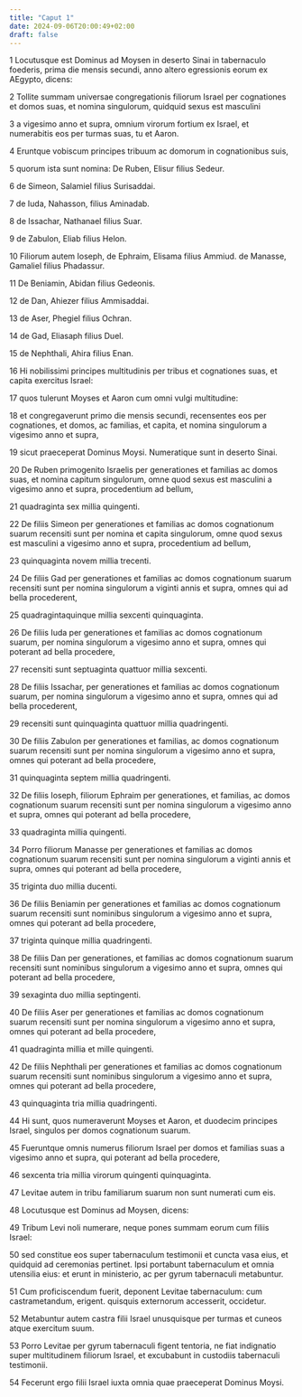 ```yaml
---
title: "Caput 1"
date: 2024-09-06T20:00:49+02:00
draft: false
---
```



1 Locutusque est Dominus ad Moysen in deserto Sinai in tabernaculo foederis, prima die mensis secundi, anno altero egressionis eorum ex AEgypto, dicens:

2 Tollite summam universae congregationis filiorum Israel per cognationes et domos suas, et nomina singulorum, quidquid sexus est masculini

3 a vigesimo anno et supra, omnium virorum fortium ex Israel, et numerabitis eos per turmas suas, tu et Aaron.

4 Eruntque vobiscum principes tribuum ac domorum in cognationibus suis,

5 quorum ista sunt nomina: De Ruben, Elisur filius Sedeur.

6 de Simeon, Salamiel filius Surisaddai.

7 de Iuda, Nahasson, filius Aminadab.

8 de Issachar, Nathanael filius Suar.

9 de Zabulon, Eliab filius Helon.

10 Filiorum autem Ioseph, de Ephraim, Elisama filius Ammiud. de Manasse, Gamaliel filius Phadassur.

11 De Beniamin, Abidan filius Gedeonis.

12 de Dan, Ahiezer filius Ammisaddai.

13 de Aser, Phegiel filius Ochran.

14 de Gad, Eliasaph filius Duel.

15 de Nephthali, Ahira filius Enan.

16 Hi nobilissimi principes multitudinis per tribus et cognationes suas, et capita exercitus Israel:

17 quos tulerunt Moyses et Aaron cum omni vulgi multitudine:

18 et congregaverunt primo die mensis secundi, recensentes eos per cognationes, et domos, ac familias, et capita, et nomina singulorum a vigesimo anno et supra,

19 sicut praeceperat Dominus Moysi. Numeratique sunt in deserto Sinai.

20 De Ruben primogenito Israelis per generationes et familias ac domos suas, et nomina capitum singulorum, omne quod sexus est masculini a vigesimo anno et supra, procedentium ad bellum,

21 quadraginta sex millia quingenti.

22 De filiis Simeon per generationes et familias ac domos cognationum suarum recensiti sunt per nomina et capita singulorum, omne quod sexus est masculini a vigesimo anno et supra, procedentium ad bellum,

23 quinquaginta novem millia trecenti.

24 De filiis Gad per generationes et familias ac domos cognationum suarum recensiti sunt per nomina singulorum a viginti annis et supra, omnes qui ad bella procederent,

25 quadragintaquinque millia sexcenti quinquaginta.

26 De filiis Iuda per generationes et familias ac domos cognationum suarum, per nomina singulorum a vigesimo anno et supra, omnes qui poterant ad bella procedere,

27 recensiti sunt septuaginta quattuor millia sexcenti.

28 De filiis Issachar, per generationes et familias ac domos cognationum suarum, per nomina singulorum a vigesimo anno et supra, omnes qui ad bella procederent,

29 recensiti sunt quinquaginta quattuor millia quadringenti.

30 De filiis Zabulon per generationes et familias, ac domos cognationum suarum recensiti sunt per nomina singulorum a vigesimo anno et supra, omnes qui poterant ad bella procedere,

31 quinquaginta septem millia quadringenti.

32 De filiis Ioseph, filiorum Ephraim per generationes, et familias, ac domos cognationum suarum recensiti sunt per nomina singulorum a vigesimo anno et supra, omnes qui poterant ad bella procedere,

33 quadraginta millia quingenti.

34 Porro filiorum Manasse per generationes et familias ac domos cognationum suarum recensiti sunt per nomina singulorum a viginti annis et supra, omnes qui poterant ad bella procedere,

35 triginta duo millia ducenti.

36 De filiis Beniamin per generationes et familias ac domos cognationum suarum recensiti sunt nominibus singulorum a vigesimo anno et supra, omnes qui poterant ad bella procedere,

37 triginta quinque millia quadringenti.

38 De filiis Dan per generationes, et familias ac domos cognationum suarum recensiti sunt nominibus singulorum a vigesimo anno et supra, omnes qui poterant ad bella procedere,

39 sexaginta duo millia septingenti.

40 De filiis Aser per generationes et familias ac domos cognationum suarum recensiti sunt per nomina singulorum a vigesimo anno et supra, omnes qui poterant ad bella procedere,

41 quadraginta millia et mille quingenti.

42 De filiis Nephthali per generationes et familias ac domos cognationum suarum recensiti sunt nominibus singulorum a vigesimo anno et supra, omnes qui poterant ad bella procedere,

43 quinquaginta tria millia quadringenti.

44 Hi sunt, quos numeraverunt Moyses et Aaron, et duodecim principes Israel, singulos per domos cognationum suarum.

45 Fueruntque omnis numerus filiorum Israel per domos et familias suas a vigesimo anno et supra, qui poterant ad bella procedere,

46 sexcenta tria millia virorum quingenti quinquaginta.

47 Levitae autem in tribu familiarum suarum non sunt numerati cum eis.

48 Locutusque est Dominus ad Moysen, dicens:

49 Tribum Levi noli numerare, neque pones summam eorum cum filiis Israel:

50 sed constitue eos super tabernaculum testimonii et cuncta vasa eius, et quidquid ad ceremonias pertinet. Ipsi portabunt tabernaculum et omnia utensilia eius: et erunt in ministerio, ac per gyrum tabernaculi metabuntur.

51 Cum proficiscendum fuerit, deponent Levitae tabernaculum: cum castrametandum, erigent. quisquis externorum accesserit, occidetur.

52 Metabuntur autem castra filii Israel unusquisque per turmas et cuneos atque exercitum suum.

53 Porro Levitae per gyrum tabernaculi figent tentoria, ne fiat indignatio super multitudinem filiorum Israel, et excubabunt in custodiis tabernaculi testimonii.

54 Fecerunt ergo filii Israel iuxta omnia quae praeceperat Dominus Moysi.

